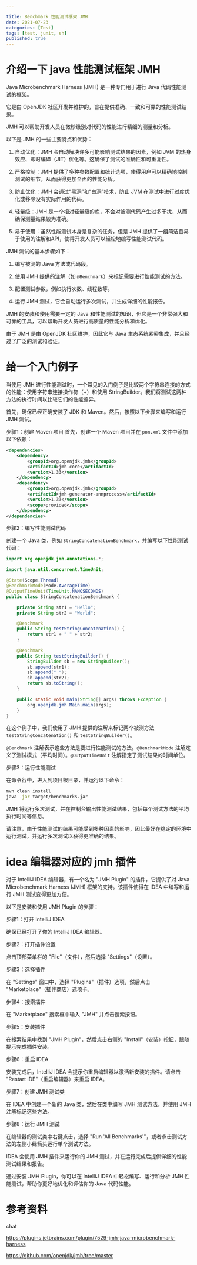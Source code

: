 ```yaml
---

title: Benchmark 性能测试框架 JMH 
date: 2021-07-23
categories: [Test]
tags: [test, junit, sh]
published: true
---
```


# 介绍一下 java 性能测试框架 JMH

Java Microbenchmark Harness (JMH) 是一种专门用于进行 Java 代码性能测试的框架。

它是由 OpenJDK 社区开发并维护的，旨在提供准确、一致和可靠的性能测试结果。

JMH 可以帮助开发人员在微秒级别对代码的性能进行精细的测量和分析。

以下是 JMH 的一些主要特点和优势：

1. 自动优化：JMH 会自动解决许多可能影响测试结果的因素，例如 JVM 的热身效应、即时编译（JIT）优化等。这确保了测试的准确性和可重复性。

2. 严格控制：JMH 提供了多种参数配置和统计选项，使得用户可以精确地控制测试的细节，从而获得更加全面的性能分析。

3. 防止优化：JMH 会通过“黑洞”和“白洞”技术，防止 JVM 在测试中进行过度优化或移除没有实际作用的代码。

4. 轻量级：JMH 是一个相对轻量级的库，不会对被测代码产生过多干扰，从而确保测量结果较为准确。

5. 易于使用：虽然性能测试本身是复杂的任务，但是 JMH 提供了一组简洁且易于使用的注解和API，使得开发人员可以轻松地编写性能测试代码。

JMH 测试的基本步骤如下：

1. 编写被测的 Java 方法或代码段。

2. 使用 JMH 提供的注解（如 `@Benchmark`）来标记需要进行性能测试的方法。

3. 配置测试参数，例如执行次数、线程数等。

4. 运行 JMH 测试，它会自动运行多次测试，并生成详细的性能报告。

JMH 的安装和使用需要一定的 Java 和性能测试的知识，但它是一个非常强大和可靠的工具，可以帮助开发人员进行高质量的性能分析和优化。

由于 JMH 是由 OpenJDK 社区维护，因此它与 Java 生态系统紧密集成，并且经过了广泛的测试和验证。

# 给一个入门例子

当使用 JMH 进行性能测试时，一个常见的入门例子是比较两个字符串连接的方式的性能：使用字符串连接操作符（+）和使用 StringBuilder。我们将测试这两种方法的执行时间以比较它们的性能差异。

首先，确保已经正确安装了 JDK 和 Maven。然后，按照以下步骤来编写和运行 JMH 测试。

步骤1：创建 Maven 项目
首先，创建一个 Maven 项目并在 `pom.xml` 文件中添加以下依赖：

```xml
<dependencies>
    <dependency>
        <groupId>org.openjdk.jmh</groupId>
        <artifactId>jmh-core</artifactId>
        <version>1.33</version>
    </dependency>
    <dependency>
        <groupId>org.openjdk.jmh</groupId>
        <artifactId>jmh-generator-annprocess</artifactId>
        <version>1.33</version>
        <scope>provided</scope>
    </dependency>
</dependencies>
```

步骤2：编写性能测试代码

创建一个 Java 类，例如 `StringConcatenationBenchmark`，并编写以下性能测试代码：

```java
import org.openjdk.jmh.annotations.*;

import java.util.concurrent.TimeUnit;

@State(Scope.Thread)
@BenchmarkMode(Mode.AverageTime)
@OutputTimeUnit(TimeUnit.NANOSECONDS)
public class StringConcatenationBenchmark {

    private String str1 = "Hello";
    private String str2 = "World";

    @Benchmark
    public String testStringConcatenation() {
        return str1 + " " + str2;
    }

    @Benchmark
    public String testStringBuilder() {
        StringBuilder sb = new StringBuilder();
        sb.append(str1);
        sb.append(" ");
        sb.append(str2);
        return sb.toString();
    }

    public static void main(String[] args) throws Exception {
        org.openjdk.jmh.Main.main(args);
    }
}
```

在这个例子中，我们使用了 JMH 提供的注解来标记两个被测方法 `testStringConcatenation()` 和 `testStringBuilder()`。

`@Benchmark` 注解表示这些方法是要进行性能测试的方法。`@BenchmarkMode` 注解定义了测试模式（平均时间）。`@OutputTimeUnit` 注解指定了测试结果的时间单位。

步骤3：运行性能测试

在命令行中，进入到项目根目录，并运行以下命令：

```bash
mvn clean install
java -jar target/benchmarks.jar
```

JMH 将运行多次测试，并在控制台输出性能测试结果，包括每个测试方法的平均执行时间等信息。

请注意，由于性能测试的结果可能受到多种因素的影响，因此最好在稳定的环境中运行测试，并运行多次测试以获得更准确的结果。

# idea 编辑器对应的 jmh 插件

对于 IntelliJ IDEA 编辑器，有一个名为 "JMH Plugin" 的插件，它提供了对 Java Microbenchmark Harness (JMH) 框架的支持。该插件使得在 IDEA 中编写和运行 JMH 测试变得更加方便。

以下是安装和使用 JMH Plugin 的步骤：

步骤1：打开 IntelliJ IDEA

确保已经打开了你的 IntelliJ IDEA 编辑器。

步骤2：打开插件设置

点击顶部菜单栏的 "File"（文件），然后选择 "Settings"（设置）。

步骤3：选择插件

在 "Settings" 窗口中，选择 "Plugins"（插件）选项，然后点击 "Marketplace"（插件商店）选项卡。

步骤4：搜索插件

在 "Marketplace" 搜索框中输入 "JMH" 并点击搜索按钮。

步骤5：安装插件

在搜索结果中找到 "JMH Plugin"，然后点击右侧的 "Install"（安装）按钮，跟随提示完成插件安装。

步骤6：重启 IDEA

安装完成后，IntelliJ IDEA 会提示你重启编辑器以激活新安装的插件。请点击 "Restart IDE"（重启编辑器）来重启 IDEA。

步骤7：创建 JMH 测试类

在 IDEA 中创建一个新的 Java 类，然后在类中编写 JMH 测试方法，并使用 JMH 注解标记这些方法。

步骤8：运行 JMH 测试

在编辑器的测试类中右键点击，选择 "Run 'All Benchmarks'"，或者点击测试方法的左侧小绿箭头运行单个测试方法。

IDEA 会使用 JMH 插件来运行你的 JMH 测试，并在运行完成后提供详细的性能测试结果和报告。

通过安装 JMH Plugin，你可以在 IntelliJ IDEA 中轻松编写、运行和分析 JMH 性能测试，帮助你更好地优化和评估你的 Java 代码性能。

# 参考资料

chat

https://plugins.jetbrains.com/plugin/7529-jmh-java-microbenchmark-harness

https://github.com/openjdk/jmh/tree/master

